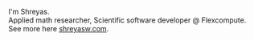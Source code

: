 I'm Shreyas. <br>
Applied math researcher, Scientific software developer @ Flexcompute. <br>
See more here [shreyasw.com](https://www.shreyasw.com).

<!-- Proudly created with GPRM ( https://gprm.itsvg.in ) -->
